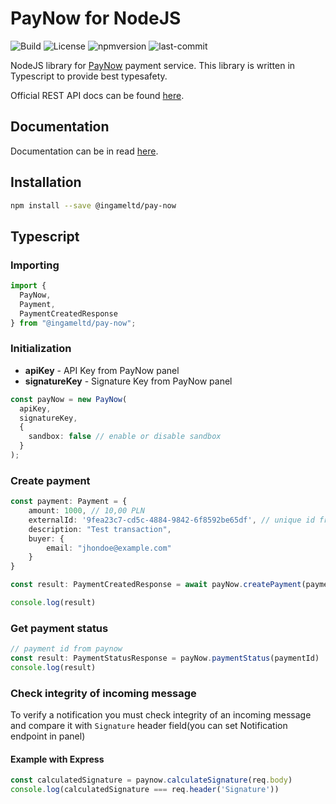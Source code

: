 # PayNow for NodeJS

![Build](https://github.com/ingameltd/pay-now/workflows/Build/badge.svg) ![License](https://img.shields.io/github/license/ingameltd/pay-now) ![npmversion](https://img.shields.io/npm/v/@ingameltd/pay-now) ![last-commit](https://img.shields.io/github/last-commit/ingameltd/pay-now)

NodeJS library for [PayNow](https://paynow.pl) payment service. This library is written in Typescript to provide
best typesafety.

Official REST API docs can be found [here](https://docs.paynow.pl/).

## Documentation

Documentation can be in read [here](https://ingameltd.github.io/pay-now).

## Installation

```bash
npm install --save @ingameltd/pay-now
```

## Typescript

### Importing

```typescript
import {
  PayNow,
  Payment,
  PaymentCreatedResponse
} from "@ingameltd/pay-now";
```

### Initialization

- **apiKey** - API Key from PayNow panel
- **signatureKey** - Signature Key from PayNow panel

```typescript
const payNow = new PayNow(
  apiKey, 
  signatureKey, 
  { 
    sandbox: false // enable or disable sandbox
  }
);
```

### Create payment

```typescript
const payment: Payment = {
    amount: 1000, // 10,00 PLN
    externalId: '9fea23c7-cd5c-4884-9842-6f8592be65df', // unique id from merchant system
    description: "Test transaction",
    buyer: {
        email: "jhondoe@example.com"
    }
}

const result: PaymentCreatedResponse = await payNow.createPayment(payment)

console.log(result)
```

### Get payment status

```typescript
// payment id from paynow
const result: PaymentStatusResponse = payNow.paymentStatus(paymentId)
console.log(result)
```

### Check integrity of incoming message

To verify a notification you must check integrity of an incoming message and compare it with `Signature` header field(you can set Notification endpoint in panel)

#### Example with Express

```typescript
const calculatedSignature = paynow.calculateSignature(req.body)
console.log(calculatedSignature === req.header('Signature'))
```
